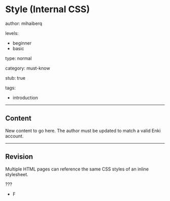 # Style (Internal CSS)
author: mihaiberq

levels:
  - beginner
  - basic

type: normal

category: must-know

stub: true

tags:
  - introduction

---
## Content


New content to go here. The author must be updated to match a valid Enki account.



---
## Revision

Multiple HTML pages can reference the same CSS styles of an inline stylesheet.

???
* F
